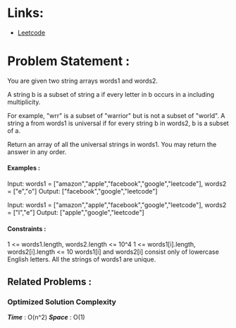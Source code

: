 # Links:

- [Leetcode](https://leetcode.com/problems/word-subsets/)

# Problem Statement :

You are given two string arrays words1 and words2.

A string b is a subset of string a if every letter in b occurs in a including multiplicity.

For example, "wrr" is a subset of "warrior" but is not a subset of "world".
A string a from words1 is universal if for every string b in words2, b is a subset of a.

Return an array of all the universal strings in words1. You may return the answer in any order.

#### Examples :

Input: words1 = ["amazon","apple","facebook","google","leetcode"], words2 = ["e","o"]
Output: ["facebook","google","leetcode"]

Input: words1 = ["amazon","apple","facebook","google","leetcode"], words2 = ["l","e"]
Output: ["apple","google","leetcode"]

#### Constraints :

1 <= words1.length, words2.length <= 10^4
1 <= words1[i].length, words2[i].length <= 10
words1[i] and words2[i] consist only of lowercase English letters.
All the strings of words1 are unique.



## Related Problems :


### Optimized Solution Complexity

**_Time_** : O(n^2)
**_Space_** : O(1)
